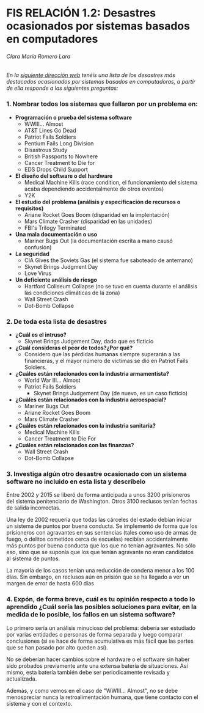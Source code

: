 # FIS RELACIÓN 1.2: Desastres ocasionados por sistemas basados en computadores

###### Clara María Romero Lara

*En la [siguiente dirección web](http://www.devtopics.com/20-famous-software-disasters/ ) tenéis una lista de los desastres más destacados ocasionados por sistemas basados en computadoras, a partir de ella responde a las siguientes preguntas:*

### 1. Nombrar todos los sistemas que fallaron por un problema en:

- **Programación o prueba del sistema software**
  - WWIII... Almost
  - AT&T Lines Go Dead
  - Patriot Fails Soldiers
  - Pentium Fails Long Division
  - Disastrous Study
  - British Passports to Nowhere
  - Cancer Treatment to Die for
  - EDS Drops Child Support
- **El diseño del software o del hardware**
  - Medical Machine Kills (race condition, el funcionamiento del sistema acaba dependiendo accidentalmente de otros eventos)
  - Y2K
- **El estudio del problema (análisis y especificación de recursos o requisitos)**
  - Ariane Rocket Goes Boom (disparidad en la implentación)
  - Mars Climate Crasher (disparidad en las unidades)
  - FBI's Trilogy Terminated
- **Una mala documentación o uso**
  - Mariner Bugs Out (la documentación escrita a mano causó confusión)
- **La seguridad**
  - CIA Gives the Soviets Gas (el sistema fue saboteado de antemano)
  - Skynet Brings Judgment Day
  - Love Virus
- **Un deficiente análisis de riesgo**
  - Hartford Coliseum Collapse (no se tuvo en cuenta durante el análisis las condiciones climáticas de la zona)
  - Wall Street Crash
  - Dot-Bomb Collapse

### 2. De toda esta lista de desastres

- **¿Cuál es el intruso?**
  - Skynet Brings Judgement Day, dado que es ficticio
- **¿Cuál consideras el peor de todos?¿Por qué?**
  - Considero que las pérdidas humanas siempre superarán a las financieras, y el mayor número de víctimas se dió en Patriot Fails Soldiers.
- **¿Cuáles están relacionados con la industria armamentista?**
  - World War III… Almost
  - Patriot Fails Soldiers
    - Skynet Brings Judgement Day (de nuevo, es un caso ficticio)
- **¿Cuáles están relacionados con la industria aeroespacial?**
  - Mariner Bugs Out
  - Ariane Rocket Goes Boom
  - Mars Climate Crasher
- **¿Cuáles están relacionados con la industria sanitaria?**
  - Medical Machine Kills
  - Cancer Treatment to Die For
- **¿Cuáles están relacionados con las finanzas?**
  - Wall Street Crash
  - Dot-Bomb Collapse

### 3. Investiga algún otro desastre ocasionado con un sistema software no incluido en esta lista y descríbelo

Entre 2002 y 2015 se liberó de forma anticipada a unos 3200 prisioneros del sistema penitenciario de Washington. Otros 3100 reclusos tenían fechas de salida incorrectas.

Una ley de 2002 requería que todas las cárceles del estado debían iniciar un sistema de puntos por buena conducta. Se implementó de forma que los prisioneros con agravantes en sus sentencias (tales como uso de armas de fuego, o delitos cometidos cerca de escuelas) recibían accidentalmente más puntos por buena conducta que los que no tenían agravantes. No sólo eso, sino que se suponía que los que tenían agravante no eran candidatos al sistema de puntos. 

La mayoría de los casos tenían una reducción de condena menor a los 100 días. Sin embargo, en reclusos aún en prisión que se ha llegado a ver un margen de error de hasta 600 días

### 4. Expón, de forma breve, cuál es tu opinión respecto a todo lo aprendido ¿Cuál sería las posibles soluciones para evitar, en la medida de lo posible, los fallos en un sistema software?

Lo primero sería un análisis minucioso del problema: debería ser estudiado por varias entidades o personas de forma separada y luego comparar conclusiones (si se hace de forma acumulativa es más fácil que las partes que se han pasado por alto queden así).

No se deberían hacer cambios sobre el hardware o el software sin haber sido probados previamente ante una extensa batería de situaciones. Así mismo, esta batería también debe ser periodicamente revisada y actualizada.

Además, y como vemos en el caso de "WWIII... Almost", no se debe menospreciar nunca la retroalimentación humana, que tiene contacto con el sistema y con el contexto.  